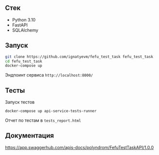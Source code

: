 ## Стек
* Python 3.10
* FastAPI
* SQLAlchemy

## Запуск
```bash
git clone https://github.com/ignatyevm/fefu_test_task fefu_test_task
cd fefu_test_task
docker-compose up
```
Эндпоинт сервиса ```http://localhost:8000/```


## Тесты
Запуск тестов 
```bash
docker-compose up api-service-tests-runner
```
Отчет по тестам в ```tests_report.html```

## Документация
https://app.swaggerhub.com/apis-docs/polyndrom/FefuTestTaskAPI/1.0.0
